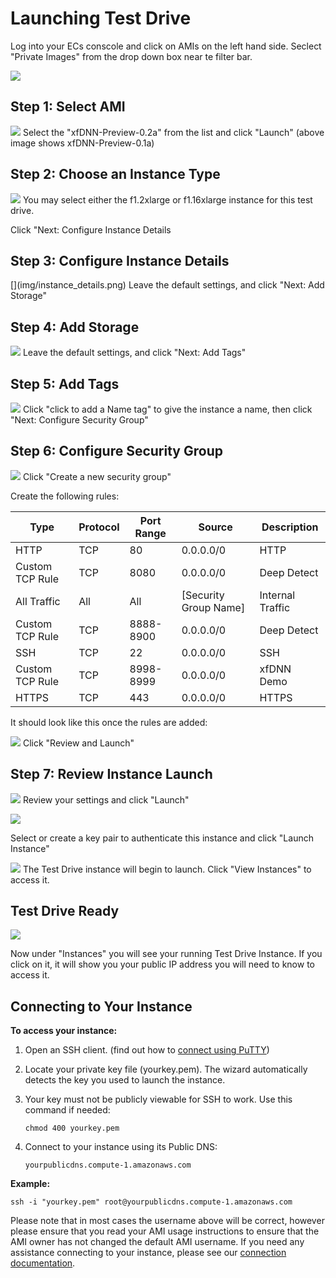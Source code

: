 # Launching Test Drive

Log into your ECs conscole and click on AMIs on the left hand side. Seclect
"Private Images" from the drop down box near te filter bar.

![](img/images_1.png)

## Step 1: Select AMI

![](img/ami.png)
Select the "xfDNN-Preview-0.2a" from the list and click "Launch" (above image shows xfDNN-Preview-0.1a)

## Step 2: Choose an Instance Type

![](img/fpga_instance.png)
You may select either the f1.2xlarge or f1.16xlarge instance for this test drive.

Click "Next: Configure Instance Details

## Step 3: Configure Instance Details
\[](img/instance_details.png)
Leave the default settings, and click "Next: Add Storage"

## Step 4: Add Storage

![](img/add_storage.png)
Leave the default settings, and click "Next: Add Tags"

## Step 5: Add Tags

![](img/tags_name.png)
Click "click to add a Name tag" to give the instance a name, then click "Next: Configure Security Group"

## Step 6: Configure Security Group

![](img/security_new.png)
Click "Create a new security group"

Create the following rules:

| Type					| Protocol	| Port Range		| Source 								| Description 			|
|---------------|-----------|---------------|-----------------------|-------------------|
|HTTP						| TCP 			| 80 						| 0.0.0.0/0							| HTTP							|
|Custom TCP Rule| TCP 			| 8080					| 0.0.0.0/0							| Deep Detect				|
|All Traffic		| All 			| All 					| [Security Group Name]	| Internal Traffic	|
|Custom TCP Rule| TCP 			| 8888-8900			| 0.0.0.0/0							| Deep Detect				|
|SSH						| TCP 			| 22 						| 0.0.0.0/0							| SSH								|
|Custom TCP Rule| TCP 			| 8998-8999			| 0.0.0.0/0							| xfDNN Demo				|
|HTTPS					| TCP 			| 443						| 0.0.0.0/0							| HTTPS							|

It should look like this once the rules are added:

![](img/security_complete.png)
Click "Review and Launch"

## Step 7: Review Instance Launch

![](img/review_launch.png)
Review your settings and click "Launch"

![](img/review_key.png)

Select or create a key pair to authenticate this instance and click "Launch Instance"

![](img/view_instances.png)
The Test Drive instance will begin to launch. Click "View Instances" to access it.

## Test Drive Ready

![](img/running_instance.png)

Now under "Instances" you will see your running Test Drive Instance.
If you click on it, it will show you your public IP address you will need to know to access it.

## Connecting to Your Instance
**To access your instance:**
1. Open an SSH client. (find out how to [connect using PuTTY][])
2. Locate your private key file (yourkey.pem). The wizard automatically detects the key you used to launch the instance.
3. Your key must not be publicly viewable for SSH to work. Use this command if needed:

	`chmod 400 yourkey.pem`

4. Connect to your instance using its Public DNS:

	`yourpublicdns.compute-1.amazonaws.com`

**Example:**

`ssh -i "yourkey.pem" root@yourpublicdns.compute-1.amazonaws.com`


Please note that in most cases the username above will be correct, however please ensure that you read your AMI usage instructions to ensure that the AMI owner has not changed the default AMI username.
If you need any assistance connecting to your instance, please see our [connection documentation][].






[connect using PuTTY]: https://docs.aws.amazon.com/console/ec2/instances/connect/putty
[connection documentation]: https://docs.aws.amazon.com/console/ec2/instances/connect/docs
